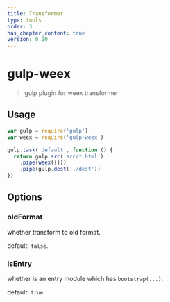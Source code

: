 ```yaml
---
title: Transformer
type: tools
order: 3
has_chapter_content: true
version: 0.10
---
```


# gulp-weex

> gulp plugin for weex transformer

## Usage

```javascript
var gulp = require('gulp')
var weex = require('gulp-weex')

gulp.task('default', function () {
  return gulp.src('src/*.html')
    .pipe(weex({}))
    .pipe(gulp.dest('./dest'))
})
```

## Options

### oldFormat

whether transform to old format.

default: `false`.

### isEntry

whether is an entry module which has `bootstrap(...)`.

default: `true`.